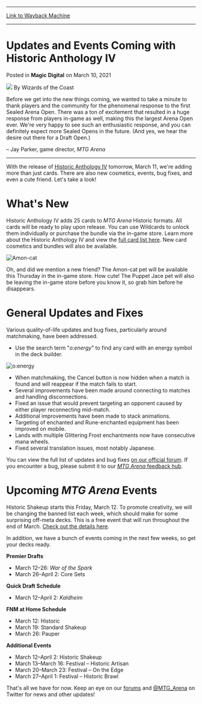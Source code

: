 
---
[Link to Wayback Machine](https://web.archive.org/web/20210310234847/https://magic.wizards.com/en/articles/archive/magic-digital/updates-and-events-coming-historic-anthology-iv-2021-03-10)

[_metadata_:author]:- "Wizards of the Coast"
[_metadata_:description]:- "The next game update includes Historic Anthology IV's new cards, exciting cosmetics, and a friendly new pet."
[_metadata_:generator]:- "Drupal 7 (http://drupal.org)"
[_metadata_:node]:- "1532646"
[_metadata_:publish_date]:- "2021-03-10"
[_metadata_:source]:- "div-main-content"
[_metadata_:title]:- "Updates and Events Coming with Historic Anthology IV"
[_metadata_:wayback_capture_timestamp]:- "2021-03-10 23:48:47"
[_metadata_:wayback_raw_url]:- "https://web.archive.org/web/20210310234847id_/https://magic.wizards.com/en/articles/archive/magic-digital/updates-and-events-coming-historic-anthology-iv-2021-03-10"
[_metadata_:wayback_url]:- "https://magic.wizards.com/en/articles/archive/magic-digital/updates-and-events-coming-historic-anthology-iv-2021-03-10"
---


Updates and Events Coming with Historic Anthology IV
====================================================



 Posted in **Magic Digital**
 on March 10, 2021 






![](https://media.magic.wizards.com/styles/auth_small/public/images/person/wizards_author.jpg)
By Wizards of the Coast











Before we get into the new things coming, we wanted to take a minute to thank players and the community for the phenomenal response to the first Sealed Arena Open. There was a ton of excitement that resulted in a huge response from players in-game as well, making this the largest Arena Open ever. We're very happy to see such an enthusiastic response, and you can definitely expect more Sealed Opens in the future. (And yes, we hear the desire out there for a Draft Open.)


– Jay Parker, game director, *MTG Arena*




---

With the release of [Historic Anthology IV](https://magic.wizards.com/en/articles/archive/magic-digital/get-ready-historic-anthology-iv-2021-03-05) tomorrow, March 11, we're adding more than just cards. There are also new cosmetics, events, bug fixes, and even a cute friend. Let's take a look!


What's New
==========


Historic Anthology IV adds 25 cards to *MTG Arena* Historic formats. All cards will be ready to play upon release. You can use Wildcards to unlock them individually or purchase the bundle via the in-game store. Learn more about the Historic Anthology IV and view the [full card list here](https://magic.wizards.com/en/articles/archive/magic-digital/get-ready-historic-anthology-iv-2021-03-05). New card cosmetics and bundles will also be available.


![Amon-cat](https://media.wizards.com/2021/images/daily/amon-cat%20cropped.png)


Oh, and did we mention a new friend? The Amon-cat pet will be available this Thursday in the in-game store. How cute! The Puppet Jace pet will also be leaving the in-game store before you know it, so grab him before he disappears.


General Updates and Fixes
=========================


Various quality-of-life updates and bug fixes, particularly around matchmaking, have been addressed.


* Use the search term "*o:energy*" to find any card with an energy symbol in the deck builder.

![o:energy](https://media.wizards.com/2021/images/daily/energy%20search%20term.png)


* When matchmaking, the Cancel button is now hidden when a match is found and will reappear if the match fails to start.
* Several improvements have been made around connecting to matches and handling disconnections.
* Fixed an issue that would prevent targeting an opponent caused by either player reconnecting mid-match.
* Additional improvements have been made to stack animations.
* Targeting of enchanted and Rune-enchanted equipment has been improved on mobile.
* Lands with multiple Glittering Frost enchantments now have consecutive mana wheels.
* Fixed several translation issues, most notably Japanese.

You can view the full list of updates and bug fixes [on our official forum](https://forums.mtgarena.com/forums). If you encounter a bug, please submit it to our [*MTG Arena* feedback hub](https://feedback.wizards.com/forums/918667-mtg-arena-bugs).


Upcoming *MTG Arena* Events
===========================


Historic Shakeup starts this Friday, March 12. To promote creativity, we will be changing the banned list each week, which should make for some surprising off-meta decks. This is a free event that will run throughout the end of March. [Check out the details here](https://magic.wizards.com/en/articles/archive/magic-digital/historic-shakeup-2020-12-21).


In addition, we have a bunch of events coming in the next few weeks, so get your decks ready.


**Premier Drafts**


* March 12–26: *War of the Spark*
* March 26–April 2: Core Sets

**Quick Draft Schedule**


* March 12–April 2: *Kaldheim*

**FNM at Home Schedule**


* March 12: Historic
* March 19: Standard Shakeup
* March 26: Pauper

**Additional Events**


* March 12–April 2: Historic Shakeup
* March 13–March 16: Festival – Historic Artisan
* March 20–March 23: Festival – On the Edge
* March 27–April 1: Festival – Historic Brawl

That's all we have for now. Keep an eye on our [forums](https://forums.mtgarena.com/forums) and [@MTG\_Arena](https://twitter.com/MTG_Arena) on Twitter for news and other updates!







